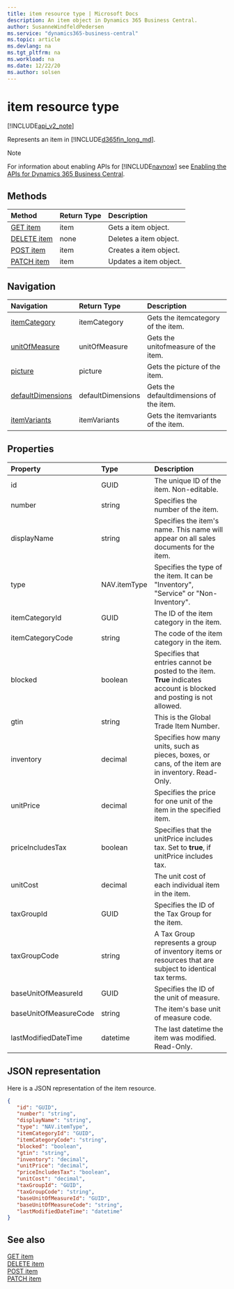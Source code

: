 ```yaml
---
title: item resource type | Microsoft Docs
description: An item object in Dynamics 365 Business Central.
author: SusanneWindfeldPedersen
ms.service: "dynamics365-business-central"
ms.topic: article
ms.devlang: na
ms.tgt_pltfrm: na
ms.workload: na
ms.date: 12/22/20
ms.author: solsen
---
```


# item resource type

[!INCLUDE[api_v2_note](../../includes/api_v2_note.md)]

Represents an item in [!INCLUDE[d365fin_long_md](../../includes/d365fin_long_md.md)].

> [!NOTE]  
> For information about enabling APIs for [!INCLUDE[navnow](../../includes/navnow_md.md)] see [Enabling the APIs for Dynamics 365 Business Central](../enabling-apis-for-dynamics-nav.md).

## Methods
| Method | Return Type|Description |
|:--------------------|:-----------|:-------------------------|
|[GET item](../api/dynamics_item_Get.md)|item|Gets a item object.|
|[DELETE item](../api/dynamics_item_Delete.md)|none|Deletes a item object.|
|[POST item](../api/dynamics_item_Create.md)|item|Creates a item object.|
|[PATCH item](../api/dynamics_item_Update.md)|item|Updates a item object.|




## Navigation

| Navigation |Return Type| Description | 
 |:----------|:----------|:-----------------|
|[itemCategory](dynamics_itemcategory.md)|itemCategory |Gets the itemcategory of the item.|
|[unitOfMeasure](dynamics_unitofmeasure.md)|unitOfMeasure |Gets the unitofmeasure of the item.|
|[picture](dynamics_picture.md)|picture |Gets the picture of the item.|
|[defaultDimensions](dynamics_defaultdimension.md)|defaultDimensions |Gets the defaultdimensions of the item.|
|[itemVariants](dynamics_itemvariant.md)|itemVariants |Gets the itemvariants of the item.|


## Properties

| Property           | Type   |Description     |
|:-------------------|:-------|:---------------|
|id|GUID|The unique ID of the item. Non-editable.|
|number|string|Specifies the number of the item.|
|displayName|string|Specifies the item's name. This name will appear on all sales documents for the item.|
|type|NAV.itemType|Specifies the type of the item. It can be "Inventory", "Service" or "Non-Inventory".|
|itemCategoryId|GUID|The ID of the item category in the item.|
|itemCategoryCode|string|The code of the item category in the item.|
|blocked|boolean|Specifies that entries cannot be posted to the item. **True** indicates account is blocked and posting is not allowed.|
|gtin|string|This is the Global Trade Item Number. |
|inventory|decimal|Specifies how many units, such as pieces, boxes, or cans, of the item are in inventory. Read-Only.|
|unitPrice|decimal|Specifies the price for one unit of the item in the specified item.|
|priceIncludesTax|boolean|Specifies that the unitPrice includes tax. Set to **true**, if unitPrice includes tax.|
|unitCost|decimal|The unit cost of each individual item in the item.|
|taxGroupId|GUID|Specifies the ID of the Tax Group for the item. |
|taxGroupCode|string|A Tax Group represents a group of inventory items or resources that are subject to identical tax terms.|
|baseUnitOfMeasureId|GUID|Specifies the ID of the unit of measure.|
|baseUnitOfMeasureCode|string|The item's base unit of measure code.|
|lastModifiedDateTime|datetime|The last datetime the item was modified. Read-Only.|


## JSON representation

Here is a JSON representation of the item resource.


```json
{
   "id": "GUID",
   "number": "string",
   "displayName": "string",
   "type": "NAV.itemType",
   "itemCategoryId": "GUID",
   "itemCategoryCode": "string",
   "blocked": "boolean",
   "gtin": "string",
   "inventory": "decimal",
   "unitPrice": "decimal",
   "priceIncludesTax": "boolean",
   "unitCost": "decimal",
   "taxGroupId": "GUID",
   "taxGroupCode": "string",
   "baseUnitOfMeasureId": "GUID",
   "baseUnitOfMeasureCode": "string",
   "lastModifiedDateTime": "datetime"
}
```
## See also

[GET item](../api/dynamics_item_Get.md)   
[DELETE item](../api/dynamics_item_Delete.md)   
[POST item](../api/dynamics_item_Create.md)   
[PATCH item](../api/dynamics_item_Update.md)   

